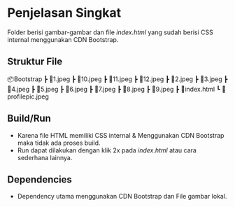 # Penjelasan Singkat
Folder berisi gambar-gambar dan file *index.html* yang sudah berisi CSS internal menggunakan CDN Bootstrap.
## Struktur File
📦Bootstrap
 ┣ 📜1.jpeg
 ┣ 📜10.jpeg
 ┣ 📜11.jpeg
 ┣ 📜12.jpeg
 ┣ 📜2.jpeg
 ┣ 📜3.jpeg
 ┣ 📜4.jpeg
 ┣ 📜5.jpeg
 ┣ 📜6.jpeg
 ┣ 📜7.jpeg
 ┣ 📜8.jpeg
 ┣ 📜9.jpeg
 ┣ 📜index.html
 ┗ 📜profilepic.jpeg



 ## Build/Run
 - Karena file HTML memiliki CSS internal & Menggunakan CDN Bootstrap maka tidak ada proses build.
 - Run dapat dilakukan dengan klik 2x pada *index.html* atau cara sederhana lainnya.

## Dependencies
- Dependency utama menggunakan CDN Bootstrap dan File gambar lokal.
